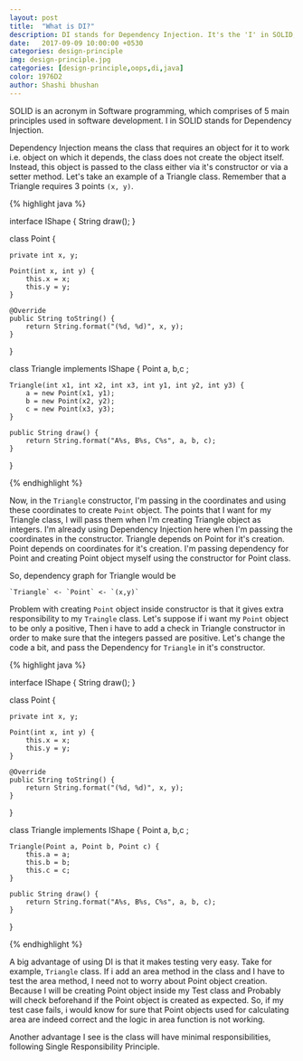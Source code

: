 ```yaml
---
layout: post
title:  "What is DI?"
description: DI stands for Dependency Injection. It's the 'I' in SOLID, an acronym for five basic design principles in Software Programming. 
date:   2017-09-09 10:00:00 +0530
categories: design-principle
img: design-principle.jpg
categories: [design-principle,oops,di,java]
color: 1976D2
author: Shashi bhushan
---
```

SOLID is an acronym in Software programming, which comprises of 5 main principles used in software development.
I in SOLID stands for Dependency Injection.

Dependency Injection means the class that requires an object for it to work i.e. object on which it depends, the class does not create the object itself. Instead, this object is passed to the class either via it's constructor or via a setter method.
Let's take an example of a Triangle class. Remember that a Triangle requires 3 points `(x, y)`. 

{% highlight java %}

interface IShape {
    String draw();
}

class Point {

    private int x, y;

    Point(int x, int y) {
        this.x = x;
        this.y = y;
    }

    @Override
    public String toString() {
        return String.format("(%d, %d)", x, y);
    }
}


class Triangle implements IShape {
    Point a, b,c ;

    Triangle(int x1, int x2, int x3, int y1, int y2, int y3) {
        a = new Point(x1, y1);
        b = new Point(x2, y2);
        c = new Point(x3, y3);
    }

    public String draw() {
        return String.format("A%s, B%s, C%s", a, b, c);
    }
}

{% endhighlight %}

Now, in the `Triangle` constructor, I'm passing in the coordinates and using these coordinates to create `Point` object.
The points that I want for my Triangle class, I will pass them when I'm creating Triangle object as integers. I'm already using Dependency Injection here when I'm passing the coordinates in the constructor. 
Triangle depends on Point for it's creation. Point depends on coordinates for it's creation. I'm passing dependency for Point and creating Point object myself using the constructor for Point class.

So, dependency graph for Triangle would be

	`Triangle` <- `Point` <- `(x,y)`

Problem with creating `Point` object inside constructor is that it gives extra responsibility to my `Traingle` class. Let's suppose if i want my `Point` object to be only a positive, Then i have to add a check in Triangle constructor in order to make sure that the integers passed are positive.
Let's change the code a bit, and pass the Dependency for `Triangle` in it's constructor.


{% highlight java %}

interface IShape {
    String draw();
}

class Point {

    private int x, y;

    Point(int x, int y) {
        this.x = x;
        this.y = y;
    }

    @Override
    public String toString() {
        return String.format("(%d, %d)", x, y);
    }
}


class Triangle implements IShape {
    Point a, b,c ;

    Triangle(Point a, Point b, Point c) {
        this.a = a;
        this.b = b;
        this.c = c;
    }

    public String draw() {
        return String.format("A%s, B%s, C%s", a, b, c);
    }
}

{% endhighlight %}

A big advantage of using DI is that it makes testing very easy.
Take for example, `Triangle` class. If i add an area method in the class and I have to test the area method, I need not to worry about Point object creation.
Because I will be creating Point object inside my Test class and Probably will check beforehand if the Point object is created as expected. So, if my test case fails, i would know for sure that Point objects used for calculating area are indeed correct and the logic in area function is not working.

Another advantage I see is the class will have minimal responsibilities, following Single Responsibility Principle. 